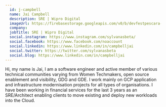 ```yaml
---
  id: j-campbell
  name: Jai Campbell
  description: SRE | Wipro Digital
  imageUrl: https://firebasestorage.googleapis.com/v0/b/devfestpescara-2023.appspot.com/o/speakers%2Fj-campbell.jpg?alt=media&token=8666cf5a-53b3-4949-9f2e-79b395ebece7
  company: 
  jobTitle: SRE | Wipro Digital
  social.instagram: https://www.instagram.com/sylvanasbeta/
  social.facebook: https://www.facebook.com/noaccount
  social.linkedin: https://www.linkedin.com/in/campbelljai
  social.twitter: https://twitter.com/sylvanasbeta
  social.blog: https://www.linkedin.com/in/campbelljai
---
```


Hi, my name is Jai, I am a software engineer and active member of various technical communities varying from Women Techmakers, open source enablement and visibility, GDG and GDE.
I work mainly on GCP application and infrastructure modernisation projects for all types of organisations. I have been working in financial services for the last 3 years as an SRE/Architect enabling clients to move existing and deploy new workloads into the Cloud.
